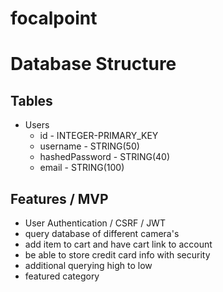 # focalpoint
# Database Structure

## Tables

* Users
    * id - INTEGER-PRIMARY_KEY
    * username - STRING(50)
    * hashedPassword - STRING(40)
    * email - STRING(100)


## Features / MVP

* User Authentication / CSRF / JWT
* query database of different camera's
* add item to cart and have cart link to account
* be able to store credit card info with security
* additional querying high to low
* featured category
